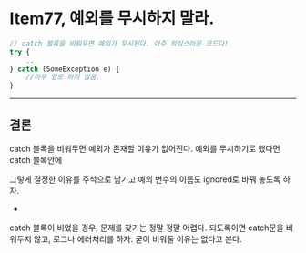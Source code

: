 # Item77, 예외를 무시하지 말라.

```jsx
// catch 블록을 비워두면 예외가 무시된다. 아주 의심스러운 코드다!
try {
    ...
} catch (SomeException e) {
    //아무 일도 하지 않음.
}
```

---

## 결론

catch 블록을 비워두면 예외가 존재할 이유가 없어진다. 예외를 무시하기로 했다면 catch 블록안에 

그렇게 결정한 이유를 주석으로 남기고 예외 변수의 이름도 ignored로 바꿔 놓도록 하자.

+
catch 블록이 비었을 경우, 문제를 찾기는 정말 정말 어렵다.
되도록이면 catch문을 비워두지 않고, 로그나 에러처리를 하자. 굳이 비워둘 이유는 없다고 본다.
